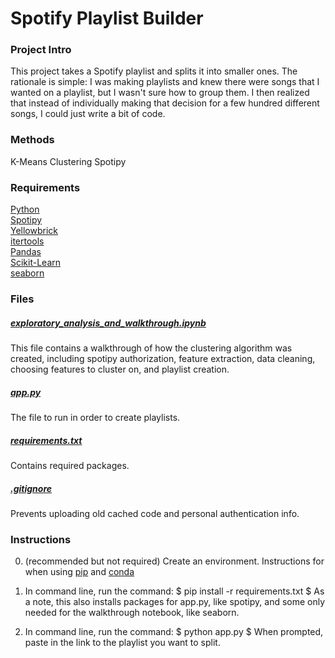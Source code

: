 # Spotify Playlist Builder

### Project Intro

This project takes a Spotify playlist and splits it into smaller ones. The rationale is simple: I was making playlists and knew there were songs that I wanted on a playlist, but I wasn't sure how to group them. I then realized that instead of individually making that decision for a few hundred different songs, I could just write a bit of code.

### Methods

K-Means Clustering
Spotipy

### Requirements
[Python](https://www.python.org/downloads/ "Python")  
[Spotipy](https://spotipy.readthedocs.io/en/2.22.1/ "Spotipy")  
[Yellowbrick](https://www.scikit-yb.org/en/latest/ "Yellowbrick")  
[itertools](https://docs.python.org/3/library/itertools.html "itertools")  
[Pandas](https://pandas.pydata.org/ "Pandas")  
[Scikit-Learn](https://scikit-learn.org/stable/ "scikit-learn")  
[seaborn](https://seaborn.pydata.org/ "seaborn")  

### Files

##### [exploratory_analysis_and_walkthrough.ipynb](exploratory_analysis_and_walkthrough.ipynb)
This file contains a walkthrough of how the clustering algorithm was created, including spotipy authorization, feature extraction, data cleaning, choosing features to cluster on, and playlist creation.

##### [app.py](app.py)
The file to run in order to create playlists.

##### [requirements.txt](requirements.txt)
Contains required packages.

##### [.gitignore](.gitignore)
Prevents uploading old cached code and personal authentication info.

### Instructions

0. (recommended but not required) Create an environment. Instructions for when using [pip](https://packaging.python.org/en/latest/guides/installing-using-pip-and-virtual-environments/) and [conda](https://conda.io/projects/conda/en/latest/user-guide/tasks/manage-environments.html#creating-an-environment-with-commands)

1. In command line, run the command:
$ pip install -r requirements.txt $
As a note, this also installs packages for app.py, like spotipy, and some only needed for the walkthrough notebook, like seaborn.

2. In command line, run the command:
$ python app.py $
When prompted, paste in the link to the playlist you want to split.